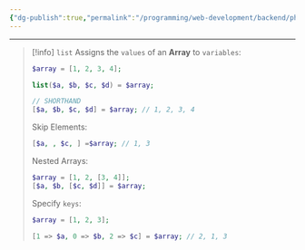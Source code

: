 ```yaml
---
{"dg-publish":true,"permalink":"/programming/web-development/backend/php/01-procedural/08-arrays/12-destructure-array/","tags":["programming","php","webdevelopment","backend"],"created":"2024-11-09T11:30:30.572+08:00"}
---
```



--- 
 >[!info] `list`
 >Assigns the `values` of an __Array__ to `variables`:
 >```php
 >$array = [1, 2, 3, 4];
 >
 >list($a, $b, $c, $d) = $array;
 >
 >// SHORTHAND
 >[$a, $b, $c, $d] = $array; // 1, 2, 3, 4
 >
 >```
 >
 >Skip Elements:
 >```php
 >[$a, , $c, ] =$array; // 1, 3
 >```
 >
 >Nested Arrays:
 >```php
 >$array = [1, 2, [3, 4]];
 >[$a, $b, [$c, $d]] = $array;
 >```
 >
 >Specify `keys`:
 >```php
 >$array = [1, 2, 3];
 >
 >[1 => $a, 0 => $b, 2 => $c] = $array; // 2, 1, 3
 >
 >```



